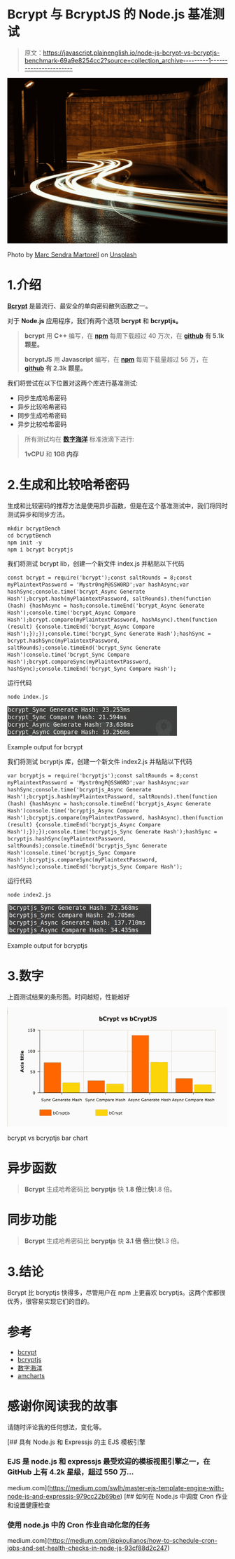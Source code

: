 # Bcrypt 与 BcryptJS 的 Node.js 基准测试

> 原文：<https://javascript.plainenglish.io/node-js-bcrypt-vs-bcryptjs-benchmark-69a9e8254cc2?source=collection_archive---------1----------------------->

![](img/82f1583dfa6c464f74bad2a98df5e97a.png)

Photo by [Marc Sendra Martorell](https://unsplash.com/@marcsm?utm_source=medium&utm_medium=referral) on [Unsplash](https://unsplash.com?utm_source=medium&utm_medium=referral)

# 1.介绍

[**Bcrypt**](https://en.wikipedia.org/wiki/Bcrypt) 是最流行、最安全的单向密码散列函数之一。

对于 **Node.js** 应用程序，我们有两个选项 **bcrypt** 和 **bcryptjs。**

> **bcrypt** 用 **C++** 编写，在 [**npm**](https://www.npmjs.com/package/bcrypt) 每周下载超过 40 万次，在 [**github**](http://github.com/kelektiv/node.bcrypt.js) **有 5.1k 颗星。**
> 
> **bcryptJS** 用 **Javascript** 编写，在 [**npm**](https://www.npmjs.com/package/bcryptjs) 每周下载量超过 56 万，在 [**github**](https://www.npmjs.com/package/bcryptjs) **有 2.3k 颗星。**

我们将尝试在以下位置对这两个库进行基准测试:

*   同步生成哈希密码
*   异步比较哈希密码
*   同步生成哈希密码
*   异步比较哈希密码

> 所有测试均在 [**数字海洋**](https://www.digitalocean.com) 标准液滴下进行:
> 
> **1vCPU** 和 **1GB 内存**

# 2.生成和比较哈希密码

生成和比较密码的推荐方法是使用异步函数，但是在这个基准测试中，我们将同时测试异步和同步方法。

```
mkdir bcryptBench
cd bcryptBench
npm init -y
npm i bcrypt bcryptjs
```

我们将测试 bcrypt lib，创建一个新文件 index.js 并粘贴以下代码

```
const bcrypt = require('bcrypt');const saltRounds = 8;const myPlaintextPassword = 'Mystr0ngP@SSW0RD';var hashAsync;var hashSync;console.time('bcrypt_Async Generate Hash');bcrypt.hash(myPlaintextPassword, saltRounds).then(function (hash) {hashAsync = hash;console.timeEnd('bcrypt_Async Generate Hash');console.time('bcrypt_Async Compare Hash');bcrypt.compare(myPlaintextPassword, hashAsync).then(function (result) {console.timeEnd('bcrypt_Async Compare Hash');});});console.time('bcrypt_Sync Generate Hash');hashSync = bcrypt.hashSync(myPlaintextPassword, saltRounds);console.timeEnd('bcrypt_Sync Generate Hash')console.time('bcrypt_Sync Compare Hash');bcrypt.compareSync(myPlaintextPassword, hashSync);console.timeEnd('bcrypt_Sync Compare Hash');
```

运行代码

```
node index.js
```

![](img/a49291ebbe2aa1ddae8263aa8a552adb.png)

Example output for bcrypt

我们将测试 bcryptjs 库，创建一个新文件 index2.js 并粘贴以下代码

```
var bcryptjs = require('bcryptjs');const saltRounds = 8;const myPlaintextPassword = 'Mystr0ngP@SSW0RD';var hashAsync;var hashSync;console.time('bcryptjs_Async Generate Hash');bcryptjs.hash(myPlaintextPassword, saltRounds).then(function (hash) {hashAsync = hash;console.timeEnd('bcryptjs_Async Generate Hash')console.time('bcryptjs_Async Compare Hash');bcryptjs.compare(myPlaintextPassword, hashAsync).then(function (result) {console.timeEnd('bcryptjs_Async Compare Hash');});});console.time('bcryptjs_Sync Generate Hash');hashSync = bcryptjs.hashSync(myPlaintextPassword, saltRounds);console.timeEnd('bcryptjs_Sync Generate Hash')console.time('bcryptjs_Sync Compare Hash');bcryptjs.compareSync(myPlaintextPassword, hashSync);console.timeEnd('bcryptjs_Sync Compare Hash');
```

运行代码

```
node index2.js
```

![](img/4395fe7eec529e537085c0cede699a23.png)

Example output for bcryptjs

# 3.数字

上面测试结果的条形图。时间越短，性能越好

![](img/1f9573ad1e84a089360a4fa87603c21e.png)

bcrypt vs bcryptjs bar chart

# 异步函数

> **Bcrypt** 生成哈希密码比 **bcryptjs** 快 **1.8 倍**比**快**1.8 倍。

# 同步功能

> **Bcrypt** 生成哈希密码比 **bcryptjs** 快 **3.1 倍** **倍**比**快**1.3 倍。

# 3.结论

Bcrypt 比 bcryptjs 快得多，尽管用户在 npm 上更喜欢 bcryptjs。这两个库都很优秀，很容易实现它们的目的。

# 参考

*   [bcrypt](https://www.npmjs.com/package/bcrypt)
*   [bcryptjs](https://www.npmjs.com/package/bcryptjs)
*   [数字海洋](https://www.digitalocean.com)
*   [amcharts](http://www.amcharts.com)

# 感谢你阅读我的故事

请随时评论我的任何想法，变化等。

[](https://medium.com/swlh/master-ejs-template-engine-with-node-js-and-expressjs-979cc22b69be) [## 具有 Node.js 和 Expressjs 的主 EJS 模板引擎

### EJS 是 node.js 和 expressjs 最受欢迎的模板视图引擎之一，在 GitHub 上有 4.2k 星级，超过 550 万…

medium.com](https://medium.com/swlh/master-ejs-template-engine-with-node-js-and-expressjs-979cc22b69be) [](https://medium.com/@pkoulianos/how-to-schedule-cron-jobs-and-set-health-checks-in-node-js-93cf88d2c247) [## 如何在 Node.js 中调度 Cron 作业和设置健康检查

### 使用 node.js 中的 Cron 作业自动化您的任务

medium.com](https://medium.com/@pkoulianos/how-to-schedule-cron-jobs-and-set-health-checks-in-node-js-93cf88d2c247)